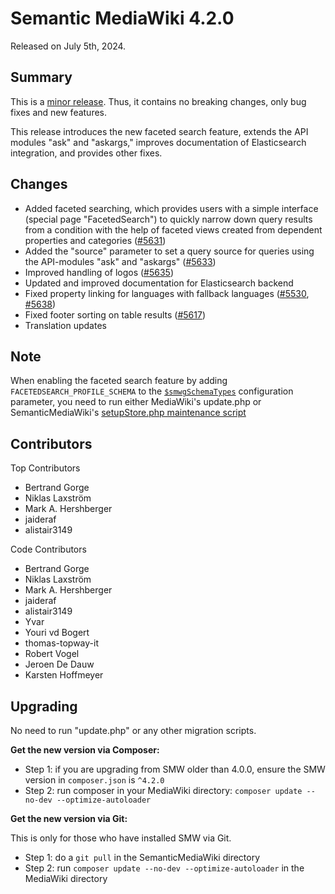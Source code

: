 # Semantic MediaWiki 4.2.0

Released on July 5th, 2024.

## Summary

This is a [minor release](../RELEASE-POLICY.md). Thus, it contains no breaking changes, only bug fixes and new features.

This release introduces the new faceted search feature, extends the API modules "ask" and "askargs," improves
documentation of Elasticsearch integration, and provides other fixes.

## Changes

* Added faceted searching, which provides users with a simple interface (special page "FacetedSearch") to quickly narrow
  down query results from a condition with the help of faceted views created from dependent properties and categories
  ([#5631](https://github.com/SemanticMediaWiki/SemanticMediaWiki/pull/5631))
* Added the "source" parameter to set a query source for queries using the API-modules "ask" and "askargs"
  ([#5633](https://github.com/SemanticMediaWiki/SemanticMediaWiki/pull/5633))
* Improved handling of logos ([#5635](https://github.com/SemanticMediaWiki/SemanticMediaWiki/pull/5635))
* Updated and improved documentation for Elasticsearch backend
* Fixed property linking for languages with fallback languages ([#5530](https://github.com/SemanticMediaWiki/SemanticMediaWiki/pull/5530), [#5638](https://github.com/SemanticMediaWiki/SemanticMediaWiki/pull/5638))
* Fixed footer sorting on table results ([#5617](https://github.com/SemanticMediaWiki/SemanticMediaWiki/pull/5617))
* Translation updates

## Note
When enabling the faceted search feature by adding `FACETEDSEARCH_PROFILE_SCHEMA` to the
[`$smwgSchemaTypes`](https://www.semantic-mediawiki.org/wiki/Help:$smwgSchemaTypes) configuration parameter, you need to
run either MediaWiki's update.php or SemanticMediaWiki's
[setupStore.php maintenance script](https://www.semantic-mediawiki.org/wiki/Help:Maintenance_script_setupStore.php)

## Contributors

Top Contributors
* Bertrand Gorge
* Niklas Laxström
* Mark A. Hershberger
* jaideraf
* alistair3149

Code Contributors
* Bertrand Gorge
* Niklas Laxström
* Mark A. Hershberger
* jaideraf
* alistair3149
* Yvar
* Youri vd Bogert
* thomas-topway-it
* Robert Vogel
* Jeroen De Dauw
* Karsten Hoffmeyer


## Upgrading

No need to run "update.php" or any other migration scripts.

**Get the new version via Composer:**

* Step 1: if you are upgrading from SMW older than 4.0.0, ensure the SMW version in `composer.json` is `^4.2.0`
* Step 2: run composer in your MediaWiki directory: `composer update --no-dev --optimize-autoloader`

**Get the new version via Git:**

This is only for those who have installed SMW via Git.

* Step 1: do a `git pull` in the SemanticMediaWiki directory
* Step 2: run `composer update --no-dev --optimize-autoloader` in the MediaWiki directory
